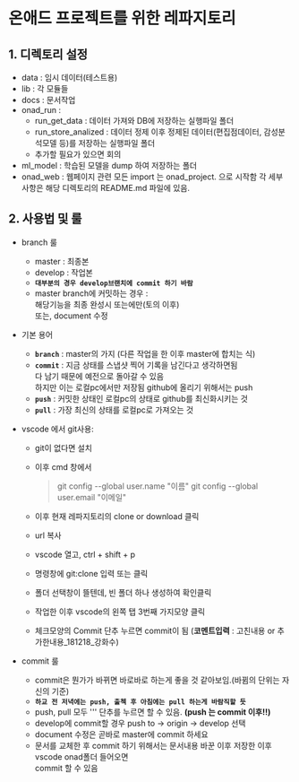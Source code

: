# 온애드 프로젝트를 위한 레파지토리

## 1. 디렉토리 설정

* data : 임시 데이터(테스트용)
* lib : 각 모듈들
* docs : 문서작업
* onad_run :
  - run_get_data : 데이터 가져와 DB에 저장하는 실행파일 폴더  
  - run_store_analized : 데이터 정제 이후 정제된 데이터(편집점데이터, 감성분석모델 등)를 저장하는 실행파일 폴더  
  - 추가할 필요가 있으면 회의
* ml_model : 학습된 모델을 dump 하여 저장하는 폴더
* onad_web : 웹페이지 관련
모든 import 는 onad_project. 으로 시작함
각 세부 사항은 해당 디렉토리의 README.md 파일에 있음.

## 2. 사용법 및 룰

* branch 룰
  - master : 최종본
  - develop : 작업본
  - **`대부분의 경우 develop브랜치에 commit 하기 바람`**
  - master branch에 커밋하는 경우 :  
    해당기능을 최종 완성시 또는에만(토의 이후)  
    또는, document 수정

* 기본 용어
  - **`branch`** : master의 가지 (다른 작업을 한 이후 master에 합치는 식)
  - **`commit`** : 지금 상태를 스냅샷 찍어 기록을 남긴다고 생각하면됨  
    다 남기 때문에 예전으로 돌아갈 수 있음  
    하지만 이는 로컬pc에서만 저장됨 github에 올리기 위해서는 push
  - **`push`** : 커밋한 상태인 로컬pc의 상태로 github를 최신화시키는 것
  - **`pull`** : 가장 최신의 상태를 로컬pc로 가져오는 것

* vscode 에서 git사용:
  - git이 없다면 설치
  - 이후 cmd 창에서
    > git config --global user.name "이름"
    > git config --global user.email "이메일"
  
  - 이후 현재 레파지토리의 clone or download 클릭
  - url 복사
  - vscode 열고, ctrl + shift + p
  - 명령창에 git:clone 입력 또는 클릭
  - 폴더 선택창이 뜰텐데, 빈 폴더 하나 생성하여 확인클릭
  - 작업한 이후 vscode의 왼쪽 탭 3번째 가지모양 클릭
  - 체크모양의 Commit 단추 누르면 commit이 됨 (**코멘트입력** : 고친내용 or 추가한내용_181218_강화수)
  
* commit 룰
  - commit은 뭔가가 바뀌면 바로바로 하는게 좋을 것 같아보임.(바뀜의 단위는 자신의 기준)
  - **`하교 전 저녁에는 push, 출첵 후 아침에는 pull 하는게 바람직할 듯`**
  - push, pull 모두 ''' 단추를 누르면 할 수 있음. **(push 는 commit 이후!!)**
  - develop에 commit할 경우 push to -> origin -> develop 선택
  - document 수정은 곧바로 master에 commit 하세요
  - 문서를 교체한 후 commit 하기 위해서는 문서내용 바꾼 이후 저장한 이후 vscode onad폴더 들어오면  
    commit 할 수 있음

